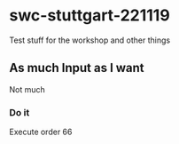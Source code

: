 # swc-stuttgart-221119
Test stuff for the workshop and other things

## As much Input as I want
Not much
### Do it
Execute order 66
